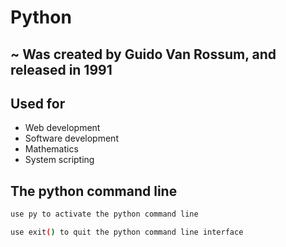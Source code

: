 # Python

## ~ Was created by Guido Van Rossum, and released in 1991

## Used for

- Web development
- Software development
- Mathematics
- System scripting

## The python command line

```bash
use py to activate the python command line
```

```bash
use exit() to quit the python command line interface
```
